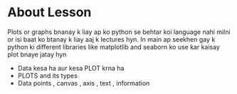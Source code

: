# About Lesson

Plots or graphs bnanay k liay ap ko python se behtar koi language nahi milni or isi baat ko btanay k liay aaj k lectures hyn. In main ap seekhen gay k python ki different libraries like matplotlib and seaborn ko use kar kaisay plot bnaye jatay hyn

- Data kesa ha aur kesa PLOT krna ha
- PLOTS and its types
- Data points , canvas , axis , text , information
